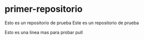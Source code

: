 # primer-repositorio
Esto es un repositorio de prueba
Este es un repositorio de prueba

Esto es una linea mas para probar pull
